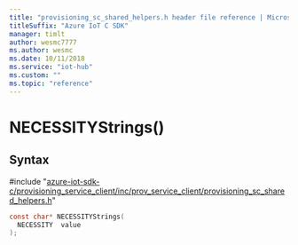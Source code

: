 ```yaml
---                             
title: "provisioning_sc_shared_helpers.h header file reference | Microsoft Docs" 
titleSuffix: "Azure IoT C SDK"            
manager: timlt                 
author: wesmc7777              
ms.author: wesmc               
ms.date: 10/11/2018                    
ms.service: "iot-hub"             
ms.custom: ""                
ms.topic: "reference"        
---                            
```


# NECESSITYStrings()

## Syntax

\#include "[azure-iot-sdk-c/provisioning_service_client/inc/prov_service_client/provisioning_sc_shared_helpers.h](../provisioning-sc-shared-helpers-h.md)"  
```C
const char* NECESSITYStrings(
  NECESSITY  value
);
```

